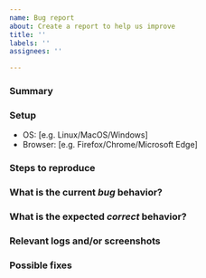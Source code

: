```yaml
---
name: Bug report
about: Create a report to help us improve
title: ''
labels: ''
assignees: ''

---
```


<!---
Please read this!

Before opening a new issue, make sure to search for keywords in the issues
filtered by the "bug" label and verify the issue you're about to submit isn't a duplicate.
--->

### Summary

<!-- Summarize the bug encountered concisely. -->

### Setup
<!-- Please complete the following information. -->
- OS: [e.g. Linux/MacOS/Windows]
- Browser: [e.g. Firefox/Chrome/Microsoft Edge]

### Steps to reproduce

<!-- Describe how one can reproduce the issue - this is very important. Please use an ordered list. -->

### What is the current *bug* behavior?

<!-- Describe what actually happens. -->

### What is the expected *correct* behavior?

<!-- Describe what you should see instead. -->

### Relevant logs and/or screenshots

<!-- Paste any relevant logs - please use code blocks (```) to format console output, logs, and code
 as it's tough to read otherwise. -->

### Possible fixes

<!-- If you can, link to the line of code that might be responsible for the problem. -->

